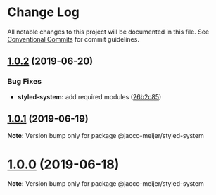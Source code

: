 # Change Log

All notable changes to this project will be documented in this file.
See [Conventional Commits](https://conventionalcommits.org) for commit guidelines.

## [1.0.2](https://github.com/jaccomeijer/wheelroom/compare/@jacco-meijer/styled-system@1.0.1...@jacco-meijer/styled-system@1.0.2) (2019-06-20)


### Bug Fixes

* **styled-system:** add required modules ([26b2c85](https://github.com/jaccomeijer/wheelroom/commit/26b2c85))





## [1.0.1](https://github.com/jaccomeijer/wheelroom/compare/@jacco-meijer/styled-system@1.0.0...@jacco-meijer/styled-system@1.0.1) (2019-06-19)

**Note:** Version bump only for package @jacco-meijer/styled-system





# [1.0.0](https://github.com/jaccomeijer/wheelroom/compare/@jacco-meijer/styled-system@0.1.3...@jacco-meijer/styled-system@1.0.0) (2019-06-18)

**Note:** Version bump only for package @jacco-meijer/styled-system
